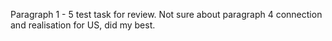 Paragraph 1 - 5  test task for review. 
Not sure about paragraph  4 connection and realisation for US, did my best.
